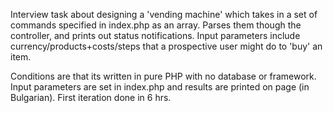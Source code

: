 Interview task about designing a 'vending machine' which takes in a set of commands specified in index.php as an array. Parses them though the controller, and prints out status notifications. Input parameters include currency/products+costs/steps that a prospective user might do to 'buy' an item.

Conditions are that its written in pure PHP with no database or framework. Input parameters are set in index.php and results are printed on page (in Bulgarian).
First iteration done in 6 hrs.